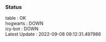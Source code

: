 ### Status


table : OK  
hogwarts : DOWN  
icy-bot : DOWN  
Latest Update : 2022-09-08 09:12:31.497986
